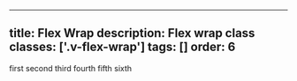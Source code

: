<!--
 *              Copyright (c) 2025 Visa, Inc.
 *
 * Licensed under the Apache License, Version 2.0 (the "License");
 * you may not use this file except in compliance with the License.
 * You may obtain a copy of the License at
 *
 *         http://www.apache.org/licenses/LICENSE-2.0
 *
 * Unless required by applicable law or agreed to in writing, software
 * distributed under the License is distributed on an "AS IS" BASIS,
 * WITHOUT WARRANTIES OR CONDITIONS OF ANY KIND, either express or implied.
 * See the License for the specific language governing permissions and
 * limitations under the License.
 *
 -->
---
title: Flex Wrap
description: Flex wrap class 
classes: ['.v-flex-wrap']
tags: []
order: 6
---

<div class="v-surface v-flex v-flex-row v-flex-wrap v-gap-4" style="--v-surface-border-size: 2px; --v-surface-inline-size: 150px">
  <span>
    first
  </span>
  <span>
    second
  </span>
  <span>
    third
  </span>
  <span>
    fourth
  </span>
  <span>
    fifth
  </span>
  <span>
    sixth
  </span>
</div>
